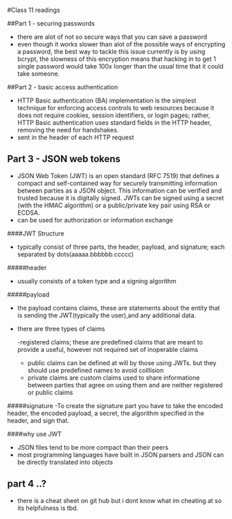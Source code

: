 #Class 11 readings

##Part 1 - securing passwords

- there are alot of not so secure ways that you can save a password 
- even though it works slower than alot of the possible ways of encrypting 
a password, the best way to tackle this issue currently is by using bcrypt, the slowness 
of this encryption means that hacking in to get 1 single password would take 100x longer than the
usual time that it could take someone.


##Part 2 - basic access authentication

- HTTP Basic authentication (BA) implementation is the simplest technique for enforcing access controls to web resources because it does not require cookies, session identifiers, or login pages; rather, HTTP Basic authentication uses standard fields in the HTTP header, removing the need for handshakes.
- sent in the header of each HTTP request

## Part 3 - JSON web tokens

 - JSON Web Token (JWT) is an open standard (RFC 7519) that defines a compact and self-contained way for securely transmitting information between parties as a JSON object. This information can be verified and trusted because it is digitally signed. JWTs can be signed using a secret (with the HMAC algorithm) or a public/private key pair using RSA or ECDSA.
 - can be used for authorization or information exchange
 
 ####JWT Structure
 - typically consist of three parts, the header, payload, and signature; each separated by dots(aaaaa.bbbbbb.ccccc)
 
 #####header
 
 - usually consists of a token type and a signing algorithm
 
 #####payload
 
 - the payload contains claims, these are statements about the entity that is 
 sending the JWT(typically the user),and any additional data.
 - there are three types of claims
 
    -registered claims; these are predefined claims that are meant to provide a useful, however not required 
    set of inoperable claims 
    - public claims can be defined at will by those using JWTs. but they should use predefined names to avoid colllision
    - private claims are custom claims used to share informatione between parties that agree on using them and are neither registered or public claims
 
 #####signature
 -To create the signature part you have to take the encoded header, the encoded payload, a secret, the algorithm specified in the header, and sign that.
  
####why use JWT

- JSON files tend to be more compact than their peers 
- most programming languages have built in JSON parsers and JSON can be directly translated into objects
 
 ## part 4 ..?
 - there is a cheat sheet on git hub but i dont know what im cheating at so its helpfulness is tbd.
 
 